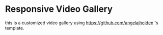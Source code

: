 # Responsive Video Gallery

this is a customized video gallery using https://github.com/angelajholden 's template.